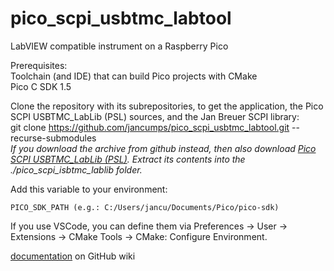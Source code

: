 # pico_scpi_usbtmc_labtool
LabVIEW compatible instrument on a Raspberry Pico


Prerequisites:  
Toolchain (and IDE) that can build Pico projects with CMake  
Pico C SDK 1.5  

Clone the repository with its subrepositories, to get the application, the Pico SCPI USBTMC_LabLib (PSL) sources, and the Jan Breuer SCPI library:  
git clone https://github.com/jancumps/pico_scpi_usbtmc_labtool.git  --recurse-submodules  
_If you download the archive from github instead, then also download [Pico SCPI USBTMC_LabLib (PSL)](https://github.com/jancumps/pico_scpi_usbtmc_lablib). Extract its contents into the ./pico_scpi_isbtmc_lablib folder._  


Add this variable to your environment:  

    PICO_SDK_PATH (e.g.: C:/Users/jancu/Documents/Pico/pico-sdk)  

If you use VSCode, you can define them via Preferences -> User -> Extensions -> CMake Tools -> CMake: Configure Environment.  


[documentation](https://github.com/jancumps/pico_scpi_usbtmc_labtool/wiki) on GitHub wiki
